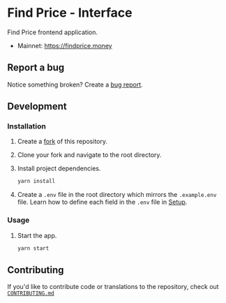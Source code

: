 # Find Price - Interface

Find Price frontend application.

- Mainnet: https://findprice.money

## Report a bug

Notice something broken? Create a
[bug report](https://github.com/find-price/interface/issues/new).

## Development

### Installation

1. Create a
   [fork](https://docs.github.com/en/get-started/quickstart/fork-a-repo) of this
   repository.
1. Clone your fork and navigate to the root directory.
1. Install project dependencies.

   ```bash
   yarn install
   ```

1. Create a `.env` file in the root directory which mirrors the `.example.env`
   file. Learn how to define each field in the `.env` file in [Setup](#setup).

### Usage

1. Start the app.

   ```bash
   yarn start
   ```

## Contributing

If you'd like to contribute code or translations to the repository, check out
[`CONTRIBUTING.md`](CONTRIBUTING.md)
